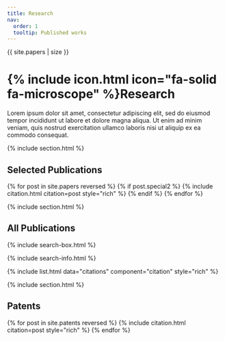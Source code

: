 ```yaml
---
title: Research
nav:
  order: 1
  tooltip: Published works
---
```


{{ site.papers | size }}

# {% include icon.html icon="fa-solid fa-microscope" %}Research

Lorem ipsum dolor sit amet, consectetur adipiscing elit, sed do eiusmod tempor incididunt ut labore et dolore magna aliqua.
Ut enim ad minim veniam, quis nostrud exercitation ullamco laboris nisi ut aliquip ex ea commodo consequat.

{% include section.html %}

## Selected Publications

{% for post in site.papers reversed %}
  {% if post.special2 %}
    {% include citation.html citation=post style="rich" %}
  {% endif %}
{% endfor %}

{% include section.html %}

## All Publications

{% include search-box.html %}

{% include search-info.html %}

{% include list.html data="citations" component="citation" style="rich" %}

{% include section.html %}

## Patents
{% for post in site.patents reversed %}
    {% include citation.html citation=post style="rich" %}
{% endfor %}

